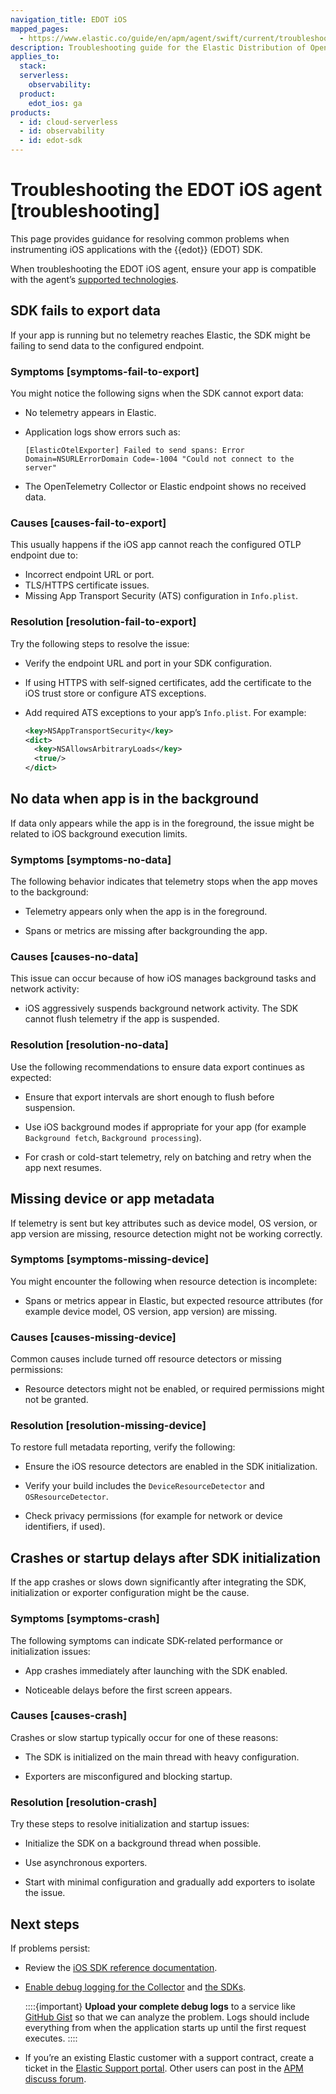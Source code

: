```yaml
---
navigation_title: EDOT iOS
mapped_pages:
  - https://www.elastic.co/guide/en/apm/agent/swift/current/troubleshooting.html
description: Troubleshooting guide for the Elastic Distribution of OpenTelemetry (EDOT) iOS agent, covering common issues.
applies_to:
  stack:
  serverless:
    observability:
  product:
    edot_ios: ga
products:
  - id: cloud-serverless
  - id: observability
  - id: edot-sdk
---
```


# Troubleshooting the EDOT iOS agent [troubleshooting]

This page provides guidance for resolving common problems when instrumenting iOS applications with the {{edot}} (EDOT) SDK.

When troubleshooting the EDOT iOS agent, ensure your app is compatible with the agent’s [supported technologies](apm-agent-ios://reference/edot-ios/supported-technologies.md).


## SDK fails to export data

If your app is running but no telemetry reaches Elastic, the SDK might be failing to send data to the configured endpoint.

### Symptoms [symptoms-fail-to-export]

You might notice the following signs when the SDK cannot export data:

* No telemetry appears in Elastic.
* Application logs show errors such as:

  ```text
  [ElasticOtelExporter] Failed to send spans: Error Domain=NSURLErrorDomain Code=-1004 "Could not connect to the server"
  ```

* The OpenTelemetry Collector or Elastic endpoint shows no received data.

### Causes [causes-fail-to-export]

This usually happens if the iOS app cannot reach the configured OTLP endpoint due to:

* Incorrect endpoint URL or port.
* TLS/HTTPS certificate issues.
* Missing App Transport Security (ATS) configuration in `Info.plist`.

### Resolution [resolution-fail-to-export]

Try the following steps to resolve the issue:

* Verify the endpoint URL and port in your SDK configuration.
* If using HTTPS with self-signed certificates, add the certificate to the iOS trust store or configure ATS exceptions.
* Add required ATS exceptions to your app’s `Info.plist`. For example:

  ```xml
  <key>NSAppTransportSecurity</key>
  <dict>
    <key>NSAllowsArbitraryLoads</key>
    <true/>
  </dict>
  ```


## No data when app is in the background

If data only appears while the app is in the foreground, the issue might be related to iOS background execution limits.

### Symptoms [symptoms-no-data]

The following behavior indicates that telemetry stops when the app moves to the background:

* Telemetry appears only when the app is in the foreground.

* Spans or metrics are missing after backgrounding the app.

### Causes [causes-no-data]

This issue can occur because of how iOS manages background tasks and network activity:

* iOS aggressively suspends background network activity. The SDK cannot flush telemetry if the app is suspended.

### Resolution [resolution-no-data]

Use the following recommendations to ensure data export continues as expected:

* Ensure that export intervals are short enough to flush before suspension.

* Use iOS background modes if appropriate for your app (for example `Background fetch`, `Background processing`).

* For crash or cold-start telemetry, rely on batching and retry when the app next resumes.


## Missing device or app metadata

If telemetry is sent but key attributes such as device model, OS version, or app version are missing, resource detection might not be working correctly.

### Symptoms [symptoms-missing-device]

You might encounter the following when resource detection is incomplete:

* Spans or metrics appear in Elastic, but expected resource attributes (for example device model, OS version, app version) are missing.

### Causes [causes-missing-device]

Common causes include turned off resource detectors or missing permissions:

* Resource detectors might not be enabled, or required permissions might not be granted.

### Resolution [resolution-missing-device]

To restore full metadata reporting, verify the following:

* Ensure the iOS resource detectors are enabled in the SDK initialization.

* Verify your build includes the `DeviceResourceDetector` and `OSResourceDetector`.

* Check privacy permissions (for example for network or device identifiers, if used).


## Crashes or startup delays after SDK initialization

If the app crashes or slows down significantly after integrating the SDK, initialization or exporter configuration might be the cause.

### Symptoms [symptoms-crash]

The following symptoms can indicate SDK-related performance or initialization issues:

* App crashes immediately after launching with the SDK enabled.

* Noticeable delays before the first screen appears.

### Causes [causes-crash]

Crashes or slow startup typically occur for one of these reasons:

* The SDK is initialized on the main thread with heavy configuration.

* Exporters are misconfigured and blocking startup.

### Resolution [resolution-crash]

Try these steps to resolve initialization and startup issues:

* Initialize the SDK on a background thread when possible.

* Use asynchronous exporters.

* Start with minimal configuration and gradually add exporters to isolate the issue.


## Next steps

If problems persist:

* Review the [iOS SDK reference documentation](apm-agent-ios://reference/edot-ios/index.md).

* [Enable debug logging for the Collector](../../edot-collector/enable-debug-logging.md) and [the SDKs](../enable-debug-logging.md).

  ::::{important}
  **Upload your complete debug logs** to a service like [GitHub Gist](https://gist.github.com) so that we can analyze the problem. Logs should include everything from when the application starts up until the first request executes.
  ::::

* If you’re an existing Elastic customer with a support contract, create a ticket in the [Elastic Support portal](https://support.elastic.co/customers/s/login/). Other users can post in the [APM discuss forum](https://discuss.elastic.co/c/apm).

